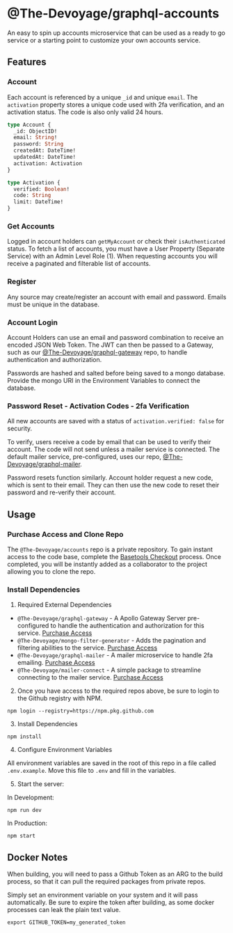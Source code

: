 # @The-Devoyage/graphql-accounts

An easy to spin up accounts microservice that can be used as a ready to go service or a starting point to customize your own accounts service.

## Features

### Account

Each account is referenced by a unique `_id` and unique `email`. The `activation` property stores a unique code used with 2fa verification, and an activation status. The code is also only valid 24 hours.

```graphql
type Account {
  _id: ObjectID!
  email: String!
  password: String
  createdAt: DateTime!
  updatedAt: DateTime!
  activation: Activation
}

type Activation {
  verified: Boolean!
  code: String
  limit: DateTime!
}
```

### Get Accounts

Logged in account holders can `getMyAccount` or check their `isAuthenticated` status. To fetch a list of accounts, you must have a User Property (Separate Service) with an Admin Level Role (1). When requesting accounts you will receive a paginated and filterable list of accounts.

### Register

Any source may create/register an account with email and password. Emails must be unique in the database.

### Account Login

Account Holders can use an email and password combination to receive an encoded JSON Web Token. The JWT can then be passed to a Gateway, such as our [@The-Devoyage/graphql-gateway](https://basetools.io/checkout/XGUVNNGr) repo, to handle authentication and authorization.

Passwords are hashed and salted before being saved to a mongo database. Provide the mongo URI in the Environment Variables to connect the database.

### Password Reset - Activation Codes - 2fa Verification

All new accounts are saved with a status of `activation.verified: false` for security.

To verify, users receive a code by email that can be used to verify their account. The code will not send unless a mailer service is connected. The default mailer service, pre-configured, uses our repo, [@The-Devoyage/graphql-mailer](https://basetools.io/checkout/8G2fCyXe).

Password resets function similarly. Account holder request a new code, which is sent to their email. They can then use the new code to reset their password and re-verify their account.

## Usage

### Purchase Access and Clone Repo

The `@The-Devoyage/accounts` repo is a private repository. To gain instant access to the code base, complete the [Basetools Checkout]() process. Once completed, you will be instantly added as a collaborator to the project allowing you to clone the repo.

### Install Dependencies

1. Required External Dependencies

- `@The-Devoyage/graphql-gateway` - A Apollo Gateway Server pre-configured to handle the authentication and authorization for this service. [Purchase Access](https://basetools.io/checkout/XGUVNNGr)
- `@The-Devoyage/mongo-filter-generator` - Adds the pagination and filtering abilities to the service. [Purchase Access](https://basetools.io/checkout/vyOL9ATx)
- `@The-Devoyage/graphql-mailer` - A mailer microservice to handle 2fa emailing. [Purchase Access](https://basetools.io/checkout/8G2fCyXe)
- `@The-Devoyage/mailer-connect` - A simple package to streamline connecting to the mailer service. [Purchase Access](https://basetools.io/checkout/wp7QYNNO)

2. Once you have access to the required repos above, be sure to login to the Github registry with NPM.

```
npm login --registry=https://npm.pkg.github.com
```

3. Install Dependencies

```
npm install
```

4. Configure Environment Variables

All environment variables are saved in the root of this repo in a file called `.env.example`. Move this file to `.env` and fill in the variables.

5. Start the server:

In Development:

```
npm run dev
```

In Production:

```
npm start
```

## Docker Notes

When building, you will need to pass a Github Token as an ARG to the build process, so that it can pull the required packages from private repos.

Simply set an environment variable on your system and it will pass automatically. Be sure to expire the token after building, as some docker processes can leak the plain text value.

```
export GITHUB_TOKEN=my_generated_token
```
